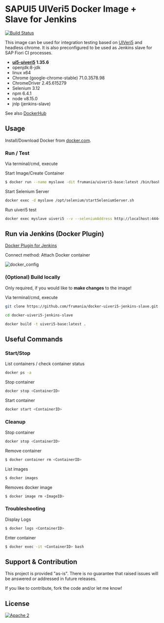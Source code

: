 # SAPUI5 UIVeri5 Docker Image + Slave for Jenkins

[![Build Status](https://travis-ci.org/frumania/docker-uiveri5-jenkins-slave.svg?branch=master)](https://travis-ci.org/frumania/docker-uiveri5-jenkins-slave)

This image can be used for integration testing based on [UIVeri5](https://github.com/SAP/ui5-uiveri5) and headless chrome. It is also preconfigured to be used as Jenkins slave for SAP Fiori CI processes.

* **[ui5-uiveri5](https://github.com/SAP/ui5-uiveri5) 1.35.6**
* openjdk:8-jdk
* linux x64
* Chrome (google-chrome-stable) 71.0.3578.98
* ChromeDriver 2.45.615279
* Selenium 3.12
* npm 6.4.1
* node v8.15.0
* jnlp (jenkins-slave)

See also [DockerHub](https://hub.docker.com/r/frumania/uiveri5-base/)

## Usage

Install/Download Docker from [docker.com](https://www.docker.com/get-started).

### Run / Test

Via terminal/cmd, execute

Start Image/Create Container
```bash
$ docker run --name myslave -dit frumania/uiveri5-base:latest /bin/bash
```

Start Selenium Server
```bash
docker exec -d myslave /opt/selenium/startSeleniumServer.sh
```

Run uiveri5 test
```bash
docker exec myslave uiveri5 --v --seleniumAddress http://localhost:4444/wd/hub ...
```

## Run via Jenkins (Docker Plugin)

[Docker Plugin for Jenkins](https://plugins.jenkins.io/docker-plugin)

Connect method: Attach Docker container

![docker_config](https://github.com/frumania/docker-uiveri5-jenkins-slave/blob/master/docs/img/docker_config.png)

### (Optional) Build locally

Only required, if you would like to **make changes** to the image!  

Via terminal/cmd, execute
```bash
git clone https://github.com/frumania/docker-uiveri5-jenkins-slave.git  
```

```bash
cd docker-uiveri5-jenkins-slave
```

```bash
docker build -t uiveri5-base:latest .
```

## Useful Commands

### Start/Stop

List containers / check container status
```bash
docker ps -a
```

Stop container
```bash
docker stop <ContainerID>  
```

Start container
```bash
docker start <ContainerID>  
```

### Cleanup

Stop container
```bash
docker stop <ContainerID>  
```

Remove container
```bash
$ docker container rm <ContainerID>  
```

List images
```bash
$ docker images  
```

Removes docker image
```bash
$ docker image rm <ImageID>  
```

### Troubleshooting

Display Logs
```bash
$ docker logs <ContainerID>  
```

Enter container
```bash
$ docker exec -it <ContainerID> bash 
```

## Support & Contribution

This project is provided "as-is". There is no guarantee that raised issues will be answered or addressed in future releases.

If you like to contribute, fork the code and/or let me know!

## License

[![Apache 2](https://img.shields.io/badge/license-Apache%202-blue.svg)](./LICENSE.txt)
